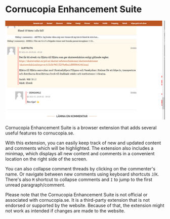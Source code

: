 # Cornucopia Enhancement Suite

![Screenshot](screenshot.png)

Cornucopia Enhancement Suite is a browser extension that adds several useful features to cornucopia.se. 

With this extension, you can easily keep track of new and updated content and comments which will be highlighted. The extension also includes a minimap, which displays all new content and comments in a convenient location on the right side of the screen. 

You can also collapse comment threads by clicking on the commenter's name. Or navigate between new comments using keyboard shortcuts `J`/`K`. There's also `M` shortcut to collapse comments and `I` to jump to the first unread paragraph/comment.

Please note that the Cornucopia Enhancement Suite is not official or associated with cornucopia.se. It is a third-party extension that is not endorsed or supported by the website. Because of that, the extension might not work as intended if changes are made to the website.
